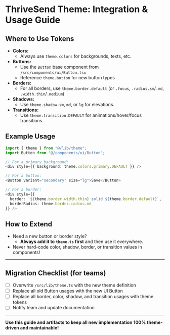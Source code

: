 # ThriveSend Theme: Integration & Usage Guide

## Where to Use Tokens

- **Colors:**  
  - Always use `theme.colors` for backgrounds, texts, etc.
- **Buttons:**  
  - Use the `Button` base component from `/src/components/ui/Button.tsx`
  - Reference `theme.button` for new button types
- **Borders:**  
  - For all borders, use `theme.border.default` (or `.focus`, `.radius.sm`/`.md`, `.width.thin`/`.medium`)
- **Shadows:**  
  - Use `theme.shadow.sm`, `md`, or `lg` for elevations.
- **Transitions:**  
  - Use `theme.transition.DEFAULT` for animations/hover/focus transitions.

## Example Usage

```typescript
import { theme } from "@/lib/theme";
import Button from "@/components/ui/Button";

// For a primary background:
<div style={{ background: theme.colors.primary.DEFAULT }} />

// For a button:
<Button variant="secondary" size="lg">Save</Button>

// For a border:
<div style={{
  border: `${theme.border.width.thin} solid ${theme.border.default}`,
  borderRadius: theme.border.radius.md
}} />
```

## How to Extend

- Need a new button or border style?  
  - **Always add it to `theme.ts` first** and then use it everywhere.
- Never hard-code color, shadow, border, or transition values in components!

---

## Migration Checklist (for teams)

- [ ] Overwrite `/src/lib/theme.ts` with the new theme definition
- [ ] Replace all old Button usages with the new UI Button
- [ ] Replace all border, color, shadow, and transition usages with theme tokens
- [ ] Notify team and update documentation

---

**Use this guide and artifacts to keep all new implementation 100% theme-driven and maintainable!**